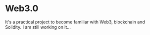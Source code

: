 # Web3.0

It's a practical project to become familiar with Web3, blockchain and Solidity. I am still working on it...
